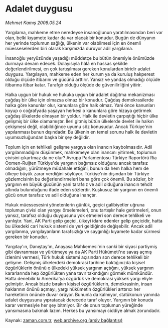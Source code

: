 # Adalet duygusu

*Mehmet Kamış 2008.05.24*

<tr><td class="metin" colspan="2" style="padding-top: 20px; padding-left: 5px; padding-right: 10px;">Yargılama, mahkeme etme neredeyse insanoğlunun yaratılmasından beri var olan, belki kıyamete kadar da var olacak bir konudur. Bugün de dünyanın her yerinde toplumun sağlığı, ülkenin var olabilmesi için en önemli müesseselerden biri olarak karşımızda duruyor adil yargılama.</td></tr><tr><td class="metin" colspan="2" style="padding-top: 20px; padding-left: 5px; padding-right: 10px;"><p>İnsanoğlu yeryüzünde yaşadığı müddetçe bu bütün önemiyle önümüzde durmaya devam edecek. Dolayısıyla hâlâ en hassas şekilde değerlendirilmesi, en çok tartışılması gereken konulardan biridir adalet duygusu. Yargılayan, mahkeme eden her kurum ya da kuruluş hakperest olduğu ölçüde itibarını ve gücünü arttırır. Yansız ve yandaş olmadığı ölçüde itibarına itibar katar. Tarafgir olduğu ölçüde de güvenilirliğini yitirir. 
<p>Halka uygun bir hukuk ve hukuka uygun bir adalet dağıtma mekanizması çağdaş bir ülke için olmazsa olmaz bir konudur. Çağdaş demokrasilerde halka göre kanunlar olur, kanunlara göre halk olmaz. Yani önce kanunları koyup o coğrafyada yaşayan herkesi o kanunlara göre hizaya getirmek çağdaş ülkelerde olmayan bir yoldur. Halk ile devletin çarpıştığı hiçbir ülke gelişmiş bir ülke olamamıştır. İleri gitmiş bütün ülkelerde devlet ile halkın çekişmesi değil, olabildiğince uyumu söz konusudur. Ancak Türkiye'nin yapılanması bunun dışındadır. Bu ülkenin en temel sorunu halk ile devletin uyumsuzluğundan başka bir şey değildir. 
<p>Toplum için en tehlikeli gelişme yargıya olan inancın kaybolmasıdır. Adil yargılanmadığını düşünmek, mahkemeye olan inancını yitirmek, toplumun çivisini çıkartmaz da ne olur? Avrupa Parlamentosu Türkiye Raportörü Ria Oomen-Ruijten Türkiye'de yargının bağımsız olduğunu ancak tarafsız olmadığını, yürütmeye müdahale ettiğini, bunun da hem halka hem de ülkeye büyük zarar verdiğini söylüyor. Türkiye'nin dışından bir Türkiye gözlemcisinin bu değerlendirmeleri bana göre çok önemli. Bu sözler, bir yargının en büyük gücünün yani tarafsız ve adil olduğuna inancın tehdit altında bulunduğunu ifade eden sözlerdir. Kuşkusuz bir yargının en önemli gücü onun tarafsız ve adil olduğuna inançtır.
<p>Hukuk müessesesini yönetenlerin günlük, geçici galibiyetler uğruna toplumun çivisi olan yargıyı örselemeleri, onu tartışılır hale getirmeleri, onun yansız, tarafsız olduğu duygusunu yok etmeleri son derece tehlikeli ve yanlıştır. Yani, AK Parti gelip geçici, ülkeyi idare edenler gelip geçicidir, hatta bu ülkedeki cari hukuk sistemi de yeri geldiğinde değişebilir. Ancak adil yargılanma, yargılayanların tarafsızlığı ve saygınlığı kıyamete kadar sürmesi gereken bir konudur.
<p>Yargıtay'ın, Danıştay'ın, Anayasa Mahkemesi'nin sanki bir siyasi partiymiş gibi davranması ve yürütmeye ya da AK Parti Hükümeti'ne savaş açmış izlenimi vermesi, Türk hukuk sistemi açısından son derece tehlikeli bir gelişme. Gelişmiş ülkelerdeki demokrasi tarihine baktığınızda kişisel özgürlüklerin önünü o ülkedeki yüksek yargının açtığını, yüksek yargının kararlarında hep özgürlükten yana tavır takındığını görmek mümkündür. Hatta denebilir ki Amerika'ya özgürlük ve demokrasi yüksek yargı eliyle gelmiştir. Ancak bizde bırakın kişisel özgürlüklerin, demokrasinin, insan haklarının önünü açmayı, yargı hükümetin özgürlükleri arttırıcı her hareketinin önünde duvar örüyor. Bununla da kalmıyor, statükonun yanında adalet duygusunu yıpratacak derecede taraf oluyor. Yargının bir konuda karar vermesiyle her şey bitmiyor. Bir de onun toplumun yüreğinde yansımasına bakmak lazım. Herkes bu yansımayı ciddiye almak zorundadır.<br/></p></p></p></p></p></td></tr>

Kaynak: [zaman.com.tr](http://zaman.com.tr/yazar.do?yazino=693383), [web.archive.org (arşiv bağlantısı)](http://web.archive.org/web/20080716014212/http://www.zaman.com.tr:80/yazar.do?yazino=693383)
